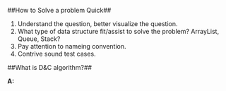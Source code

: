 ##How to Solve a problem Quick##  

1. Understand the question, better visualize the question.  
2. What type of data structure fit/assist to solve the problem? ArrayList, Queue, Stack?   
3. Pay attention to nameing convention.  
4. Contrive sound test cases.  

##What is D&C algorithm?##

**A:**


